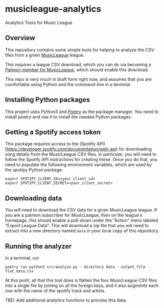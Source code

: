 # musicleague-analytics

Analytics Tools for Music League

## Overview

This repository contains some simple tools for helping to analyze the CSV files from a given
[MusicLeague](https://app.musicleague.com/) league.

This requires a league CSV download, which you can do via becoming a
[Patreon member for MusicLeague](https://www.patreon.com/musicleague/posts), which should enable
this download.

This repo is very much in draft form right now, and assumes that you are comfortable using Python
and the command-line in a terminal.

## Installing Python packages

This project uses Python3 and [Poetry](https://python-poetry.org/) as the package manager.
You need to install poetry and use it to install the needed Python packages.

## Getting a Spotify access token

This package requires access to the (Spotify API)[https://developer.spotify.com/documentation/web-api)
for downloading song details from the MusicLeague CSV files.  In particular, you will need to
follow the Spotify API instructions for creating these.  Once you do that, you need to populate
the following environment variables, which are used by the spotipy Python package:

```shell
export SPOTIPY_CLIENT_ID=<your_client_id>
export SPOTIPY_CLIENT_SECRET=<your_client_secret>
```

## Downloading data

You will need to download the CSV data for a given MusicLeague league.  If you are a patreon
subscriber for MusicLeague, then on the league's homepage, this should enable a pull-down under
the "Action" menu labeled "Export League Data".  This will download a zip file that you will need
to extract into a new directory named `data` in your local copy of this repository.

## Running the analyzer

In a terminal, run

```shell
poetry run python3 src/analyze.py --directory data --output_file flat_data.csv
```

At this point, all that this tool does is flatten the four MusicLeague
CSV files into a single file by joining on all the foreign keys, and it
also augments each row with the name of the spotify track and artists.

TBD: Add additional analytics functions to process this data.
